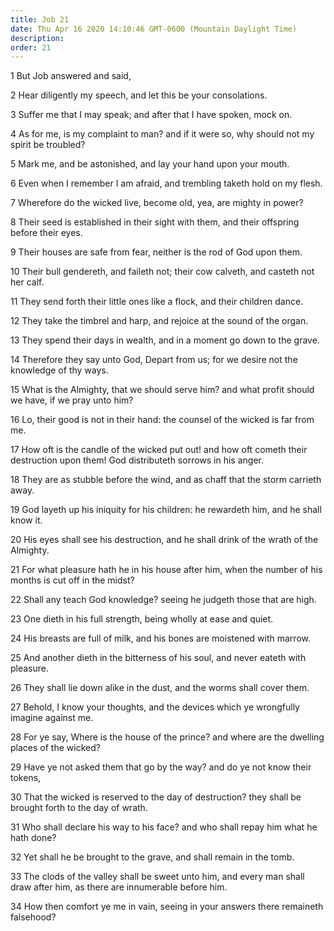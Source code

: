```yaml
---
title: Job 21
date: Thu Apr 16 2020 14:10:46 GMT-0600 (Mountain Daylight Time)
description: 
order: 21
---
```


<p>1 But Job answered and said,</p>
<p>2 Hear diligently my speech, and let this be your consolations.</p>
<p>3 Suffer me that I may speak; and after that I have spoken, mock on.</p>
<p>
  4 As for me, is my complaint to man? and if it were so, why should not my
  spirit be troubled?
</p>
<p>5 Mark me, and be astonished, and lay your hand upon your mouth.</p>
<p>
  6 Even when I remember I am afraid, and trembling taketh hold on my flesh.
</p>
<p>7 Wherefore do the wicked live, become old, yea, are mighty in power?</p>
<p>
  8 Their seed is established in their sight with them, and their offspring
  before their eyes.
</p>
<p>9 Their houses are safe from fear, neither is the rod of God upon them.</p>
<p>
  10 Their bull gendereth, and faileth not; their cow calveth, and casteth not
  her calf.
</p>
<p>
  11 They send forth their little ones like a flock, and their children dance.
</p>
<p>12 They take the timbrel and harp, and rejoice at the sound of the organ.</p>
<p>13 They spend their days in wealth, and in a moment go down to the grave.</p>
<p>
  14 Therefore they say unto God, Depart from us; for we desire not the
  knowledge of thy ways.
</p>
<span></span>
<p>
  15 What is the Almighty, that we should serve him? and what profit should we
  have, if we pray unto him?
</p>
<p>
  16 Lo, their good is not in their hand: the counsel of the wicked is far from
  me.
</p>
<p>
  17 How oft is the candle of the wicked put out! and how oft cometh their
  destruction upon them! God distributeth sorrows in his anger.
</p>
<p>
  18 They are as stubble before the wind, and as chaff that the storm carrieth
  away.
</p>
<p>
  19 God layeth up his iniquity for his children: he rewardeth him, and he shall
  know it.
</p>
<p>
  20 His eyes shall see his destruction, and he shall drink of the wrath of the
  Almighty.
</p>
<p>
  21 For what pleasure hath he in his house after him, when the number of his
  months is cut off in the midst?
</p>
<p>22 Shall any teach God knowledge? seeing he judgeth those that are high.</p>
<p>23 One dieth in his full strength, being wholly at ease and quiet.</p>
<p>24 His breasts are full of milk, and his bones are moistened with marrow.</p>
<p>
  25 And another dieth in the bitterness of his soul, and never eateth with
  pleasure.
</p>
<p>26 They shall lie down alike in the dust, and the worms shall cover them.</p>
<p>
  27 Behold, I know your thoughts, and the devices which ye wrongfully imagine
  against me.
</p>
<p>
  28 For ye say, Where is the house of the prince? and where are the dwelling
  places of the wicked?
</p>
<p>
  29 Have ye not asked them that go by the way? and do ye not know their tokens,
</p>
<p>
  30 That the wicked is reserved to the day of destruction? they shall be
  brought forth to the day of wrath.
</p>
<p>
  31 Who shall declare his way to his face? and who shall repay him what he hath
  done?
</p>
<p>32 Yet shall he be brought to the grave, and shall remain in the tomb.</p>
<p>
  33 The clods of the valley shall be sweet unto him, and every man shall draw
  after him, as there are innumerable before him.
</p>
<p>
  34 How then comfort ye me in vain, seeing in your answers there remaineth
  falsehood?
</p>
